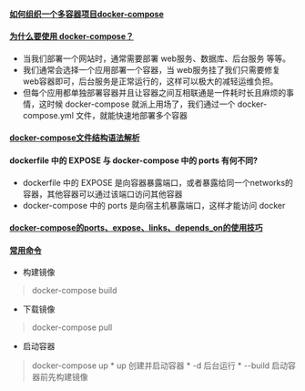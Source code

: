 <!--
 * @Date: 2022-08-27
 * @Author: 马晓川 724503670@qq.com
 * @LastEditors: 马晓川 724503670@qq.com
 * @LastEditTime: 2022-08-30
 * @Description: 
-->
#### [如何组织一个多容器项目docker-compose](https://www.bilibili.com/video/BV1Wt411w72h?spm_id_from=333.999.0.0&vd_source=3d9e9a0e7677ae790c38995a8e2d121a)

#### [为什么要使用 docker-compose？](https://www.bilibili.com/video/BV1ed4y1o7HF?spm_id_from=333.337.search-card.all.click&vd_source=3d9e9a0e7677ae790c38995a8e2d121a)
  * 当我们部署一个网站时，通常需要部署 web服务、数据库、后台服务 等等。
  * 我们通常会选择一个应用部署一个容器，当 web服务挂了我们只需要修复 web容器即可，后台服务是正常运行的，这样可以极大的减轻运维负担。
  * 但每个应用都单独部署容器并且让容器之间互相联通是一件耗时长且麻烦的事情，这时候 docker-compose 就派上用场了，我们通过一个 docker-compose.yml 文件，就能快速地部署多个容器

#### [docker-compose文件结构语法解析](https://www.cnblogs.com/tingf/p/15048765.html)

#### dockerfile 中的 EXPOSE 与 docker-compose 中的 ports 有何不同?
  * dockerfile 中的 EXPOSE 是向容器暴露端口，或者暴露给同一个networks的容器，其他容器可以通过该端口访问其他容器
  * docker-compose 中的 ports 是向宿主机暴露端口，这样才能访问 docker

#### [docker-compose的ports、expose、links、depends_on的使用技巧](https://zhuanlan.zhihu.com/p/382779508)

#### [常用命令](https://zhuanlan.zhihu.com/p/139265347)
  * 构建镜像
  > docker-compose build

  * 下载镜像
  > docker-compose pull

  * 启动容器
  > docker-compose up
    * up 创建并启动容器
    * -d 后台运行
    * --build 启动容器前先构建镜像